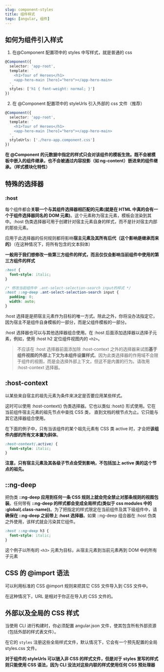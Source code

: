 ```yaml
---
slug: component-styles
title: 组件样式
tags: [angular, 组件]
---
```


## 如何为组件引入样式

1. 在@Component 配置项中的 styles 中写样式，就是普通的 css

```typescript
@Component({
  selector: 'app-root',
  template: `
    <h1>Tour of Heroes</h1>
    <app-hero-main [hero]="hero"></app-hero-main>
  `,
  styles: ['h1 { font-weight: normal; }']
})
```

2. 在 @Component 配置项中的 styleUrls 引入外部的 css 文件（推荐）

```typescript
@Component({
  selector: 'app-root',
  template: `
    <h1>Tour of Heroes</h1>
    <app-hero-main [hero]="hero"></app-hero-main>
  `,
  styleUrls: ['./hero-app.component.css']
})
```

**在 @Component 的元数据中指定的样式只会对该组件的模板生效。既不会被模板中嵌入的组件继承，也不会被通过内容投影（如 ng-content）嵌进来的组件继承。（样式模块化特性）**

## 特殊的选择器

### :host

每个组件都会**关联一个与其组件选择器相匹配的元素(就是在 HTML 中真的会有一个于组件选择器同名的 DOM 元素)**。这个元素称为宿主元素，模板会渲染到其中。:host 伪类选择器可用于创建针对宿主元素自身的样式，而不是针对宿主内部的那些元素。

应用于此选择器的任何规则都将影响**宿主元素及其所有后代（这个影响是继承而来的）**（在这种情况下，将所有包含的文本斜体）

**一般用于我们想修改一些第三方组件的样式，而且仅仅会影响当前组件中使用的第三方组件的样式**

```css
:host {
  font-style: italic;
}

/* 修改当前组件中 .ant-select-selection-search input的样式 */
:host ::ng-deep .ant-select-selection-search input {
  padding: 0;
  width: auto;
}
```

:host 选择是是把宿主元素作为目标的唯一方式。除此之外，你将没办法指定它， 因为宿主不是组件自身模板的一部分，而是父组件模板的一部分。

:host 选择器也可以与其他选择器组合使用。在 :host 后面添加选择器以选择子元素，例如，使用 :host h2 定位组件视图内的 `<h2>`。

> 不应该在 :host 选择器前面添加除 :host-context 之外的选择器来试图**基于组件视图的外部上下文为本组件设置样式**。因为此类选择器的作用域不会限于组件的视图，而是会选择外部上下文，但这不是内置的行为。请改用 :host-context 选择器。

## :host-context

以某些来自宿主的祖先元素为条件来决定是否要应用某些样式。

这时可以使用 :host-context() 伪类选择器。它也以类似 :host() 形式使用。它在当前组件宿主元素的祖先节点中查找 CSS 类， 直到文档的根节点为止。它只能与其它选择器组合使用。

在下面的例子中，只有当该组件的某个祖先元素有 CSS 类 active 时，才会把**该组件内部的所有文本置为斜体**。

```css
:host-context(.active) {
  font-style: italic;
}
```

**注意，只有宿主元素及其各级子节点会受到影响，不包括加上 active 类的这个节点的祖先。**

## ::ng-deep

把伪类 **::ng-deep 应用到任何一条 CSS 规则上就会完全禁止对那条规则的视图包装**。任何带有 **::ng-deep 的样式都会变成全局样式(类似于 css modules 中的 :global(.class-name))**。为了把指定的样式限定在当前组件及其下级组件中，请**确保在 ::ng-deep 之前带上 :host 选择器**。如果 ::ng-deep 组合器在 :host 伪类之外使用，该样式就会污染其它组件。

```css
:host ::ng-deep h3 {
  font-style: italic;
}
```

这个例子以所有的 `<h3>` 元素为目标，从宿主元素到当前元素再到 DOM 中的所有子元素

## CSS 的 @import 语法

可以利用标准的 CSS @import 规则来把其它 CSS 文件导入到 CSS 文件中。

在这种情况下，URL 是相对于你正在导入的 CSS 文件的。

## 外部以及全局的 CSS 样式

当使用 CLI 进行构建时，你必须配置 angular.json 文件，使其包含所有外部资源（包括外部的样式表文件）。

在它的 `styles` 注册这些全局样式文件，默认情况下，它会有一个预先配置的全局 styles.css 文件。

**对于组件的 styleUrls 可以链入非 CSS 的样式文件，但是对于 styles 里写的样式则只能使用 CSS 语法，因为 CLI 没法对这些内联的样式使用任何 CSS 预处理器**
